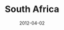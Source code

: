 ---
layout: media
category: media
title: "South Africa"
date: 2012-04-02
description: "South Africa Initiative"
video: "http://s3.amazonaws.com/crossroads-media/other-media/video/gamechangers_southafrica.mp4"
video-poster: "http://s3.amazonaws.com/crossroads-media/images/southafrica_still.jpg"
---